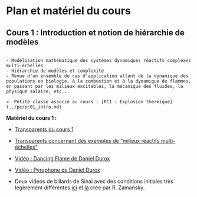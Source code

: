 # Plan et matériel du cours

## Cours 1 : Introduction et notion de hiérarchie de modèles

```{admonition} Lundi 19 Septembre 2022

- Modélisation mathématique des systèmes dynamiques réactifs complexes multi-échelles
- Hiérarchie de modèles et complexité
- Revue d'un ensemble de cas d'application allant de la dynamique des populations en biologie, à la combustion et à la dynamique de flammes, en passant par les milieux excitables, la mécanique des fluides, la physique solaire, etc... 

>  Petite classe associé au cours : [PC1 - Explosion thermique](../pc/pc01_intro.md)  
```

**Matériel du cours 1 :**

- [Transparents du cours 1](https://moodle.polytechnique.fr/pluginfile.php/438649/mod_folder/content/0/MAP551_Intro_Massot_2022_2023.pdf?forcedownload=1)
- [Transparents concernant des exemples de "milieux réactifs multi-échelles"](https://moodle.polytechnique.fr/pluginfile.php/438649/mod_folder/content/0/Exemples_CoursMAP551_2022_2023_Slides.pdf?forcedownload=1)

- [Vidéo : Dancing Flame de Daniel Durox](https://youtu.be/oTzOHjhBZFY)

- [Vidéo : Pyrophone de Daniel Durox](https://www.youtube.com/watch?v=rI37T3vA7fM)

- Deux vidéos de billards de Sinai avec des conditions initiales très légèrement différentes [ici](https://moodle.polytechnique.fr/pluginfile.php/318423/mod_folder/content/0/sinai.mp4?forcedownload=1) et [là](https://moodle.polytechnique.fr/pluginfile.php/318423/mod_folder/content/0/sinai1.mp4?forcedownload=1) crée par R. Zamansky.
